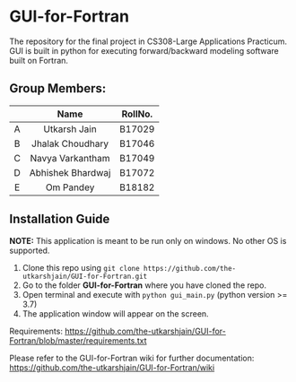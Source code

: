 # GUI-for-Fortran

The repository for the final project in CS308-Large Applications Practicum. GUI is built in python for executing forward/backward modeling software built on Fortran.

## Group Members:
|  | Name  | RollNo.  |
| :---:   | :-: | :-: |
| A | Utkarsh Jain | B17029 |
| B | Jhalak Choudhary | B17046 |
| C | Navya Varkantham | B17049 |
| D | Abhishek Bhardwaj | B17072 |
| E | Om Pandey | B18182 |


## Installation Guide
**NOTE:** This application is meant to be run only on windows. No other OS is supported.
1. Clone this repo using `git clone https://github.com/the-utkarshjain/GUI-for-Fortran.git`
2. Go to the folder **GUI-for-Fortran** where you have cloned the repo.
3. Open terminal and execute with `python gui_main.py` (python version >= 3.7)
4. The application window will appear on the screen.

Requirements: https://github.com/the-utkarshjain/GUI-for-Fortran/blob/master/requirements.txt 

Please refer to the GUI-for-Fortran wiki for further documentation: https://github.com/the-utkarshjain/GUI-for-Fortran/wiki
